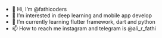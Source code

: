 - 👋 Hi, I’m @fathicoders
- 👀 I’m interested in deep learning and mobile app develop
- 🌱 I’m currently learning flutter framework, dart and python
- 📫 How to reach me instagram and telegram is @ali_r_fathi

<!---
fathicoders/fathicoders is a ✨ special ✨ repository because its `README.md` (this file) appears on your GitHub profile.
You can click the Preview link to take a look at your changes.
--->
